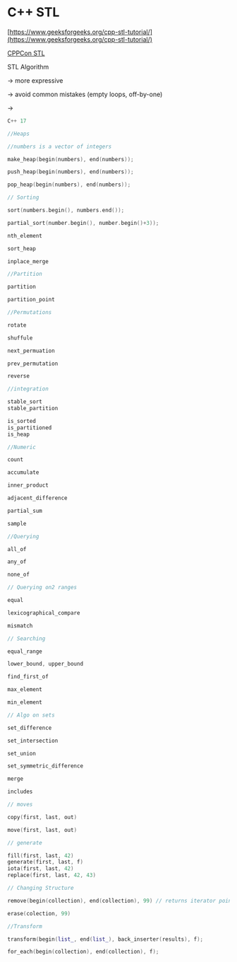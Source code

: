# C++ STL

[https://www.geeksforgeeks.org/cpp-stl-tutorial/](https://www.geeksforgeeks.org/cpp-stl-tutorial/)



[CPPCon STL](https://www.youtube.com/watch?v=2olsGf6JIkU)

STL Algorithm 

-&gt; more expressive

-&gt; avoid common mistakes \(empty loops, off-by-one\) 

-&gt; 

```cpp
C++ 17

//Heaps

//numbers is a vector of integers

make_heap(begin(numbers), end(numbers));

push_heap(begin(numbers), end(numbers));

pop_heap(begin(numbers), end(numbers));  

// Sorting

sort(numbers.begin(), numbers.end()); 

partial_sort(number.begin(), number.begin()+3));

nth_element

sort_heap

inplace_merge

//Partition

partition

partition_point

//Permutations

rotate

shuffule

next_permuation

prev_permutation    

reverse

//integration

stable_sort
stable_partition

is_sorted
is_partitioned
is_heap

//Numeric

count

accumulate

inner_product

adjacent_difference

partial_sum

sample

//Querying

all_of

any_of

none_of

// Querying on2 ranges

equal

lexicographical_compare

mismatch

// Searching

equal_range

lower_bound, upper_bound

find_first_of

max_element

min_element

// Algo on sets

set_difference 

set_intersection

set_union

set_symmetric_difference

merge

includes

// moves

copy(first, last, out)

move(first, last, out)

// generate

fill(first, last, 42)
generate(first, last, f)
iota(first, last, 42) 
replace(first, last, 42, 43) 

// Changing Structure

remove(begin(collection), end(collection), 99) // returns iterator pointing to the first place which is empty

erase(colection, 99) 

//Transform

transform(begin(list_, end(list_), back_inserter(results), f);

for_each(begin(collection), end(collection), f);



```


